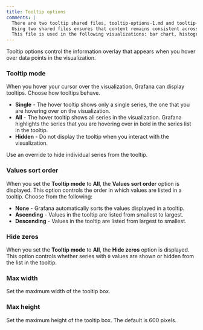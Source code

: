 ```yaml
---
title: Tooltip options
comments: |
  There are two tooltip shared files, tooltip-options-1.md and tooltip-options-2.md, to cover the most common combinations of options. 
  Using two shared files ensures that content remains consistent across visualizations that share the same options and users don't have to figure out which options apply to a specific visualization when reading that content. 
  This file is used in the following visualizations: bar chart, histogram, pie chart, state timeline, status history
---
```


Tooltip options control the information overlay that appears when you hover over data points in the visualization.

### Tooltip mode

When you hover your cursor over the visualization, Grafana can display tooltips. Choose how tooltips behave.

- **Single** - The hover tooltip shows only a single series, the one that you are hovering over on the visualization.
- **All** - The hover tooltip shows all series in the visualization. Grafana highlights the series that you are hovering over in bold in the series list in the tooltip.
- **Hidden** - Do not display the tooltip when you interact with the visualization.

Use an override to hide individual series from the tooltip.

### Values sort order

When you set the **Tooltip mode** to **All**, the **Values sort order** option is displayed. This option controls the order in which values are listed in a tooltip. Choose from the following:

- **None** - Grafana automatically sorts the values displayed in a tooltip.
- **Ascending** - Values in the tooltip are listed from smallest to largest.
- **Descending** - Values in the tooltip are listed from largest to smallest.

### Hide zeros

When you set the **Tooltip mode** to **All**, the **Hide zeros** option is displayed. This option controls whether series with `0` values are shown or hidden from the list in the tooltip.

### Max width

Set the maximum width of the tooltip box.

### Max height

Set the maximum height of the tooltip box. The default is 600 pixels.

